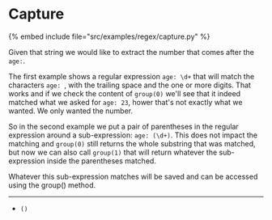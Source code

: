 # Capture

{% embed include file="src/examples/regex/capture.py" %}

Given that string we would like to extract the number that comes after the `age:`.

The first example shows a regular expression `age: \d+` that will match the characters `age: `, with the trailing space and the one or more digits.
That works and if we check the content of `group(0)` we'll see that it indeed matched what we asked for `age: 23`, hower that's not exactly what we wanted.
We only wanted the number.

So in the second example we put a pair of parentheses in the regular expression around a sub-expression: `age: (\d+)`. This does not impact the matching
and `group(0)` still returns the whole substring that was matched, but now we can also call `group(1)` that will return whatever the sub-expression inside the parentheses matched.


Whatever this sub-expression matches will be saved and can be accessed using the group() method.


---

* `()`

